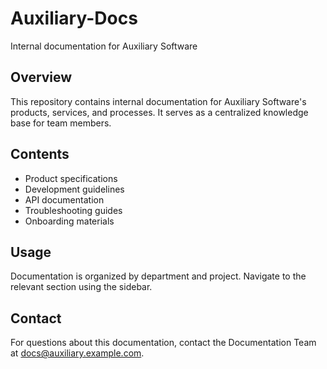 # Auxiliary-Docs

Internal documentation for Auxiliary Software

## Overview

This repository contains internal documentation for Auxiliary Software's products, services, and processes. It serves as a centralized knowledge base for team members.

## Contents

- Product specifications
- Development guidelines
- API documentation
- Troubleshooting guides
- Onboarding materials

## Usage

Documentation is organized by department and project. Navigate to the relevant section using the sidebar.

## Contact

For questions about this documentation, contact the Documentation Team at <docs@auxiliary.example.com>.
